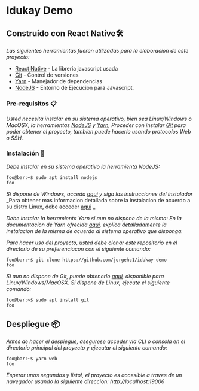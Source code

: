 # Idukay  Demo

## Construido con React Native🛠️

_Las siguientes herramientas fueron utilizadas para la elaboracion de este proyecto:_

* [React Native](http://www.dropwizard.io/1.0.2/docs/) - La libreria javascript usada
* [Git](https://git-scm.com/) - Control de versiones
* [Yarn](https://yarnpkg.com/) - Manejador de dependencias
* [NodeJS](https://nodejs.org) - Entorno de Ejecucion para Javascript.

### Pre-requisitos 📋

_Usted necesita instalar en su sistema operativo, bien sea Linux/Windows o MacOSX, la herramientas [NodeJS](https://nodejs.org/en/download/) y [Yarn](https://yarnpkg.com/), Proceder con instalar [Git](https://git-scm.com/) para poder obtener el proyecto, tambien puede hacerlo usando protocolos Web o SSH._

### Instalación 🔧

_Debe instalar en su sistema operativo la herramienta NodeJS:_
```console
foo@bar:~$ sudo apt install nodejs
foo
```
_Si dispone de Windows, acceda [aqui](https://https://nodejs.org/en/download/) y siga las instrucciones del instalador_
_Para obtener mas informacion detallada sobre la instalacion de acuerdo a su distro Linux, debe acceder [aqui](https://nodejs.org/en/download/package-manager/) _

_Debe instalar la herramienta Yarn si aun no dispone de la misma:_
_En la documentacion de Yarn ofrecida [aqui](https://classic.yarnpkg.com/en/docs/install#windows-stable), explica detalladamente la instalacion de la misma de acuerdo al sistema operativo que disponga._

_Para hacer uso del proyecto, usted debe clonar este repositorio en el directorio de su preferenciacon con el siguiente comando:_
```console
foo@bar:~$ git clone https://github.com/jorgehc1/idukay-demo
foo
```
_Si aun no dispone de Git, puede obtenerlo [aqui](https://git-scm.com/downloads), disponible para Linux/Windows/MacOSX. Si dispone de Linux, ejecute el siguiente comando:_
```console
foo@bar:~$ sudo apt install git
foo
```

## Despliegue 📦

_Antes de hacer el despiegue, asegurese acceder via CLI o consola en el directorio principal del proyecto y ejecutar el siguiente comando:_
```console
foo@bar:~$ yarn web
foo
```
_Esperar unos segundos y listo!, el proyecto es accesible a traves de un navegador usando la siguiente direccion: http://localhost:19006_

